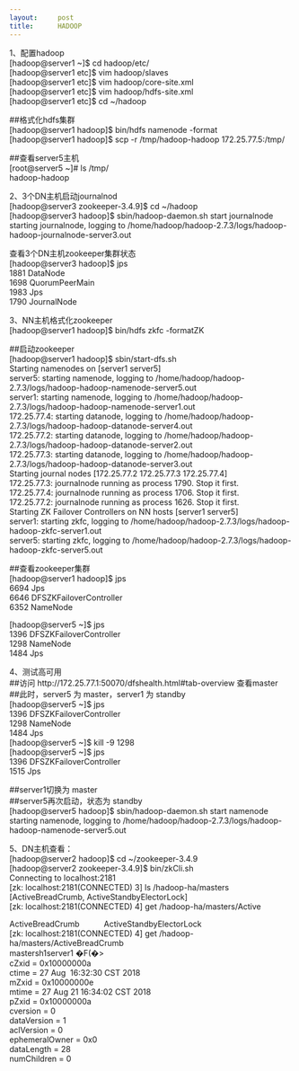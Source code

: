 ```yaml
---
layout:     post
title:      HADOOP
---
```

<div id="article_content" class="article_content clearfix csdn-tracking-statistics" data-pid="blog" data-mod="popu_307" data-dsm="post">
								            <link rel="stylesheet" href="https://csdnimg.cn/release/phoenix/template/css/ck_htmledit_views-f76675cdea.css">
						<div class="htmledit_views" id="content_views">
                <p>1、配置hadoop<br>
[hadoop@server1 ~]$ cd hadoop/etc/<br>
[hadoop@server1 etc]$ vim hadoop/slaves <br>
[hadoop@server1 etc]$ vim hadoop/core-site.xml <br>
[hadoop@server1 etc]$ vim hadoop/hdfs-site.xml <br>
[hadoop@server1 etc]$ cd ~/hadoop</p>

<p>##格式化hdfs集群<br>
[hadoop@server1 hadoop]$ bin/hdfs namenode -format<br>
[hadoop@server1 hadoop]$ scp -r /tmp/hadoop-hadoop 172.25.77.5:/tmp/</p>

<p>##查看server5主机<br>
[root@server5 ~]# ls /tmp/<br>
hadoop-hadoop</p>

<p>2、3个DN主机启动journalnod<br>
[hadoop@server3 zookeeper-3.4.9]$ cd ~/hadoop<br>
[hadoop@server3 hadoop]$ sbin/hadoop-daemon.sh start journalnode<br>
starting journalnode, logging to /home/hadoop/hadoop-2.7.3/logs/hadoop-hadoop-journalnode-server3.out</p>

<p>查看3个DN主机zookeeper集群状态<br>
[hadoop@server3 hadoop]$ jps<br>
1881 DataNode<br>
1698 QuorumPeerMain<br>
1983 Jps<br>
1790 JournalNode</p>

<p>3、NN主机格式化zookeeper<br>
[hadoop@server1 hadoop]$ bin/hdfs zkfc -formatZK</p>

<p>##启动zookeeper<br>
[hadoop@server1 hadoop]$ sbin/start-dfs.sh<br>
Starting namenodes on [server1 server5]<br>
server5: starting namenode, logging to /home/hadoop/hadoop-2.7.3/logs/hadoop-hadoop-namenode-server5.out<br>
server1: starting namenode, logging to /home/hadoop/hadoop-2.7.3/logs/hadoop-hadoop-namenode-server1.out<br>
172.25.77.4: starting datanode, logging to /home/hadoop/hadoop-2.7.3/logs/hadoop-hadoop-datanode-server4.out<br>
172.25.77.2: starting datanode, logging to /home/hadoop/hadoop-2.7.3/logs/hadoop-hadoop-datanode-server2.out<br>
172.25.77.3: starting datanode, logging to /home/hadoop/hadoop-2.7.3/logs/hadoop-hadoop-datanode-server3.out<br>
Starting journal nodes [172.25.77.2 172.25.77.3 172.25.77.4]<br>
172.25.77.3: journalnode running as process 1790. Stop it first.<br>
172.25.77.4: journalnode running as process 1706. Stop it first.<br>
172.25.77.2: journalnode running as process 1626. Stop it first.<br>
Starting ZK Failover Controllers on NN hosts [server1 server5]<br>
server1: starting zkfc, logging to /home/hadoop/hadoop-2.7.3/logs/hadoop-hadoop-zkfc-server1.out<br>
server5: starting zkfc, logging to /home/hadoop/hadoop-2.7.3/logs/hadoop-hadoop-zkfc-server5.out</p>

<p>##查看zookeeper集群<br>
[hadoop@server1 hadoop]$ jps<br>
6694 Jps<br>
6646 DFSZKFailoverController<br>
6352 NameNode</p>

<p>[hadoop@server5 ~]$ jps<br>
1396 DFSZKFailoverController<br>
1298 NameNode<br>
1484 Jps</p>

<p>4、测试高可用<br>
##访问 http://172.25.77.1:50070/dfshealth.html#tab-overview 查看master<br>
##此时，server5 为 master，server1 为 standby<br>
[hadoop@server5 ~]$ jps<br>
1396 DFSZKFailoverController<br>
1298 NameNode<br>
1484 Jps<br>
[hadoop@server5 ~]$ kill -9 1298<br>
[hadoop@server5 ~]$ jps<br>
1396 DFSZKFailoverController<br>
1515 Jps</p>

<p>##server1切换为 master<br>
##server5再次启动，状态为 standby<br>
[hadoop@server5 hadoop]$ sbin/hadoop-daemon.sh start namenode<br>
starting namenode, logging to /home/hadoop/hadoop-2.7.3/logs/hadoop-hadoop-namenode-server5.out</p>

<p>5、DN主机查看：<br>
[hadoop@server2 hadoop]$ cd ~/zookeeper-3.4.9<br>
[hadoop@server2 zookeeper-3.4.9]$ bin/zkCli.sh<br>
Connecting to localhost:2181<br>
[zk: localhost:2181(CONNECTED) 3] ls /hadoop-ha/masters<br>
[ActiveBreadCrumb, ActiveStandbyElectorLock]<br>
[zk: localhost:2181(CONNECTED) 4] get /hadoop-ha/masters/Active</p>

<p>ActiveBreadCrumb           ActiveStandbyElectorLock<br>
[zk: localhost:2181(CONNECTED) 4] get /hadoop-ha/masters/ActiveBreadCrumb<br>
mastersh1server1 �F(�&gt;<br>
cZxid = 0x10000000a<br>
ctime = 27 Aug  16:32:30 CST 2018<br>
mZxid = 0x10000000e<br>
mtime = 27 Aug 21 16:34:02 CST 2018<br>
pZxid = 0x10000000a<br>
cversion = 0<br>
dataVersion = 1<br>
aclVersion = 0<br>
ephemeralOwner = 0x0<br>
dataLength = 28<br>
numChildren = 0</p>            </div>
                </div>